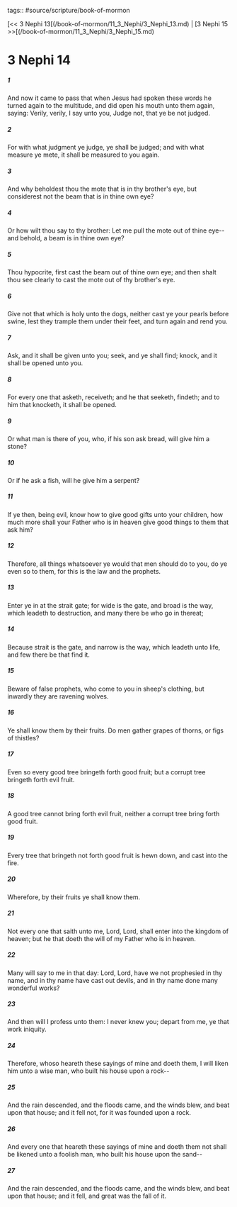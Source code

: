 tags:: #source/scripture/book-of-mormon

[<< 3 Nephi 13[(/book-of-mormon/11_3_Nephi/3_Nephi_13.md) | [3 Nephi 15 >>[(/book-of-mormon/11_3_Nephi/3_Nephi_15.md)

# 3 Nephi 14

##### 1

And now it came to pass that when Jesus had spoken these words he turned again to the multitude, and did open his mouth unto them again, saying: Verily, verily, I say unto you, Judge not, that ye be not judged.

##### 2

For with what judgment ye judge, ye shall be judged; and with what measure ye mete, it shall be measured to you again.

##### 3

And why beholdest thou the mote that is in thy brother's eye, but considerest not the beam that is in thine own eye?

##### 4

Or how wilt thou say to thy brother: Let me pull the mote out of thine eye--and behold, a beam is in thine own eye?

##### 5

Thou hypocrite, first cast the beam out of thine own eye; and then shalt thou see clearly to cast the mote out of thy brother's eye.

##### 6

Give not that which is holy unto the dogs, neither cast ye your pearls before swine, lest they trample them under their feet, and turn again and rend you.

##### 7

Ask, and it shall be given unto you; seek, and ye shall find; knock, and it shall be opened unto you.

##### 8

For every one that asketh, receiveth; and he that seeketh, findeth; and to him that knocketh, it shall be opened.

##### 9

Or what man is there of you, who, if his son ask bread, will give him a stone?

##### 10

Or if he ask a fish, will he give him a serpent?

##### 11

If ye then, being evil, know how to give good gifts unto your children, how much more shall your Father who is in heaven give good things to them that ask him?

##### 12

Therefore, all things whatsoever ye would that men should do to you, do ye even so to them, for this is the law and the prophets.

##### 13

Enter ye in at the strait gate; for wide is the gate, and broad is the way, which leadeth to destruction, and many there be who go in thereat;

##### 14

Because strait is the gate, and narrow is the way, which leadeth unto life, and few there be that find it.

##### 15

Beware of false prophets, who come to you in sheep's clothing, but inwardly they are ravening wolves.

##### 16

Ye shall know them by their fruits. Do men gather grapes of thorns, or figs of thistles?

##### 17

Even so every good tree bringeth forth good fruit; but a corrupt tree bringeth forth evil fruit.

##### 18

A good tree cannot bring forth evil fruit, neither a corrupt tree bring forth good fruit.

##### 19

Every tree that bringeth not forth good fruit is hewn down, and cast into the fire.

##### 20

Wherefore, by their fruits ye shall know them.

##### 21

Not every one that saith unto me, Lord, Lord, shall enter into the kingdom of heaven; but he that doeth the will of my Father who is in heaven.

##### 22

Many will say to me in that day: Lord, Lord, have we not prophesied in thy name, and in thy name have cast out devils, and in thy name done many wonderful works?

##### 23

And then will I profess unto them: I never knew you; depart from me, ye that work iniquity.

##### 24

Therefore, whoso heareth these sayings of mine and doeth them, I will liken him unto a wise man, who built his house upon a rock--

##### 25

And the rain descended, and the floods came, and the winds blew, and beat upon that house; and it fell not, for it was founded upon a rock.

##### 26

And every one that heareth these sayings of mine and doeth them not shall be likened unto a foolish man, who built his house upon the sand--

##### 27

And the rain descended, and the floods came, and the winds blew, and beat upon that house; and it fell, and great was the fall of it.
